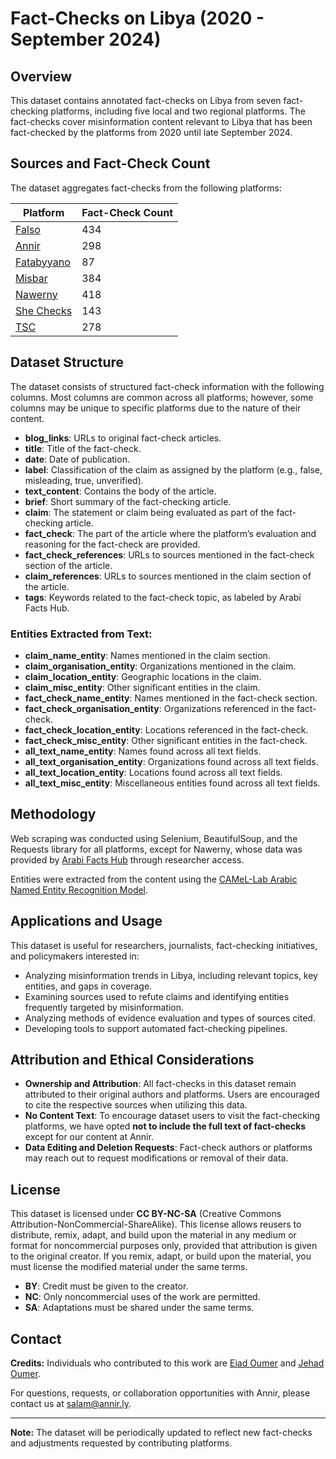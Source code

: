 # Fact-Checks on Libya (2020 - September 2024)

## Overview

This dataset contains annotated fact-checks on Libya from seven fact-checking platforms, including five local and two regional platforms. The fact-checks cover misinformation content relevant to Libya that has been fact-checked by the platforms from 2020 until late September 2024.

## Sources and Fact-Check Count

The dataset aggregates fact-checks from the following platforms:

| Platform                              | Fact-Check Count |
| ------------------------------------- | ---------------- |
| [Falso](https://falso.ly/) | 434               |
| [Annir](https://annir.ly/) | 298               |
| [Fatabyyano](https://fatabyyano.net/) | 87               |
| [Misbar](https://misbar.com/) | 384               |
| [Nawerny](https://nawerny.ly/) | 418               |
| [She Checks](https://she-checks.org/) | 143               |
| [TSC](https://tsc.ly/) | 278               |

## Dataset Structure

The dataset consists of structured fact-check information with the following columns. Most columns are common across all platforms; however, some columns may be unique to specific platforms due to the nature of their content.

- **blog\_links**: URLs to original fact-check articles.
- **title**: Title of the fact-check.
- **date**: Date of publication.
- **label**: Classification of the claim as assigned by the platform (e.g., false, misleading, true, unverified).
- **text\_content**: Contains the body of the article.
- **brief**: Short summary of the fact-checking article.
- **claim**: The statement or claim being evaluated as part of the fact-checking article.
- **fact\_check**: The part of the article where the platform’s evaluation and reasoning for the fact-check are provided.
- **fact\_check\_references**: URLs to sources mentioned in the fact-check section of the article.
- **claim\_references**: URLs to sources mentioned in the claim section of the article.
- **tags**: Keywords related to the fact-check topic, as labeled by Arabi Facts Hub.

### Entities Extracted from Text:

- **claim\_name\_entity**: Names mentioned in the claim section.
- **claim\_organisation\_entity**: Organizations mentioned in the claim.
- **claim\_location\_entity**: Geographic locations in the claim.
- **claim\_misc\_entity**: Other significant entities in the claim.
- **fact\_check\_name\_entity**: Names mentioned in the fact-check section.
- **fact\_check\_organisation\_entity**: Organizations referenced in the fact-check.
- **fact\_check\_location\_entity**: Locations referenced in the fact-check.
- **fact\_check\_misc\_entity**: Other significant entities in the fact-check.
- **all\_text\_name\_entity**: Names found across all text fields.
- **all\_text\_organisation\_entity**: Organizations found across all text fields.
- **all\_text\_location\_entity**: Locations found across all text fields.
- **all\_text\_misc\_entity**: Miscellaneous entities found across all text fields.

## Methodology

Web scraping was conducted using Selenium, BeautifulSoup, and the Requests library for all platforms, except for Nawerny, whose data was provided by [Arabi Facts Hub](https://arabifactshub.com/) through researcher access.

Entities were extracted from the content using the [CAMeL-Lab Arabic Named Entity Recognition Model](https://huggingface.co/CAMeL-Lab/bert-base-arabic-camelbert-msa-ner).

## Applications and Usage

This dataset is useful for researchers, journalists, fact-checking initiatives, and policymakers interested in:

- Analyzing misinformation trends in Libya, including relevant topics, key entities, and gaps in coverage.
- Examining sources used to refute claims and identifying entities frequently targeted by misinformation.
- Analyzing methods of evidence evaluation and types of sources cited.
- Developing tools to support automated fact-checking pipelines.

## Attribution and Ethical Considerations

- **Ownership and Attribution**: All fact-checks in this dataset remain attributed to their original authors and platforms. Users are encouraged to cite the respective sources when utilizing this data.
- **No Content Text**: To encourage dataset users to visit the fact-checking platforms, we have opted **not to include the full text of fact-checks** except for our content at Annir.
- **Data Editing and Deletion Requests**: Fact-check authors or platforms may reach out to request modifications or removal of their data.

## License

This dataset is licensed under **CC BY-NC-SA** (Creative Commons Attribution-NonCommercial-ShareAlike). This license allows reusers to distribute, remix, adapt, and build upon the material in any medium or format for noncommercial purposes only, provided that attribution is given to the original creator. If you remix, adapt, or build upon the material, you must license the modified material under the same terms.

- **BY**: Credit must be given to the creator.
- **NC**: Only noncommercial uses of the work are permitted.
- **SA**: Adaptations must be shared under the same terms.

## Contact

**Credits:** Individuals who contributed to this work are [Eiad Oumer](eiadoumer14@gmail.com) and [Jehad Oumer](j.oumer@annir.ly).

For questions, requests, or collaboration opportunities with Annir, please contact us at [salam@annir.ly](mailto\:salam@annir.ly).

---

**Note:** The dataset will be periodically updated to reflect new fact-checks and adjustments requested by contributing platforms.

